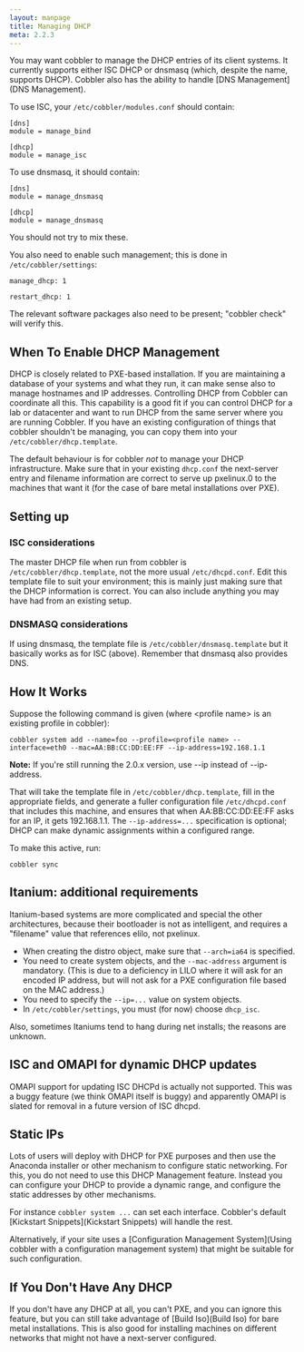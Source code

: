```yaml
---
layout: manpage
title: Managing DHCP
meta: 2.2.3
---
```


You may want cobbler to manage the DHCP entries of its client systems. It currently supports either ISC DHCP or dnsmasq (which, despite the name, supports DHCP). Cobbler also has the ability to handle [DNS Management](DNS Management).

To use ISC, your `/etc/cobbler/modules.conf` should contain:

    [dns]
    module = manage_bind
    
    [dhcp]
    module = manage_isc
    
To use dnsmasq, it should contain:

    [dns]
    module = manage_dnsmasq
    
    [dhcp]
    module = manage_dnsmasq

You should not try to mix these.

You also need to enable such management; this is done in `/etc/cobbler/settings`:

    manage_dhcp: 1

    restart_dhcp: 1

The relevant software packages also need to be present;  "cobbler check" will verify this.

## When To Enable DHCP Management

DHCP is closely related to PXE-based installation.  If you are maintaining a database of your systems and what they run, it can make sense also to manage hostnames and IP addresses. Controlling DHCP from Cobbler can coordinate all this. This capability is a good fit if you can control DHCP for a lab or datacenter and want to run DHCP from the same server where you are running Cobbler. If you have an existing configuration of things that cobbler shouldn't be managing, you can copy them into your `/etc/cobbler/dhcp.template`.

The default behaviour is for cobbler _not_ to manage your DHCP infrastructure. Make sure that in your existing `dhcp.conf` the next-server entry and filename information are correct to serve up pxelinux.0 to the machines that want it (for the case of bare metal installations over PXE).

## Setting up

### ISC considerations

The master DHCP file when run from cobbler is `/etc/cobbler/dhcp.template`, not the more usual `/etc/dhcpd.conf`. Edit this template file to suit your environment; this is mainly just making sure that the DHCP information is correct. You can also include anything you may have had from an existing setup.

### DNSMASQ considerations

If using dnsmasq, the template file is `/etc/cobbler/dnsmasq.template` but it basically works as for ISC (above). Remember that dnsmasq also provides DNS.

## How It Works

Suppose the following command is given (where &lt;profile name&gt; is an existing profile in cobbler):

    cobbler system add --name=foo --profile=<profile name> --interface=eth0 --mac=AA:BB:CC:DD:EE:FF --ip-address=192.168.1.1

**Note:** If you're still running the 2.0.x version, use --ip instead of --ip-address.

That will take the template file in `/etc/cobbler/dhcp.template`, fill in the appropriate fields, and generate a fuller configuration file `/etc/dhcpd.conf` that includes this machine, and ensures that when AA:BB:CC:DD:EE:FF asks for an IP, it gets 192.168.1.1. The `--ip-address=...` specification is optional; DHCP can make dynamic assignments within a configured range.

To make this active, run:

    cobbler sync

## Itanium: additional requirements

Itanium-based systems are more complicated and special the other architectures, because their bootloader is not as intelligent, and requires a "filename" value that references elilo, not pxelinux.

* When creating the distro object, make sure that `--arch=ia64` is specified.
* You need to create system objects, and the `--mac-address` argument is mandatory. (This is due to a deficiency in LILO where it will ask for an encoded IP address, but will not ask for a PXE configuration file based on the MAC address.)
* You need to specify the `--ip=...` value on system objects.
* In `/etc/cobbler/settings`, you must (for now) choose `dhcp_isc`.

Also, sometimes Itaniums tend to hang during net installs; the reasons are unknown.

## ISC and OMAPI for dynamic DHCP updates

OMAPI support for updating ISC DHCPd is actually not supported.
This was a buggy feature (we think OMAPI itself is buggy) and
apparently OMAPI is slated for removal in a future version of ISC
dhcpd.

## Static IPs

Lots of users will deploy with DHCP for PXE purposes and then use the Anaconda installer or other mechanism to configure static networking.  For this, you do not need to use this DHCP Management feature. Instead you can configure your DHCP to provide a dynamic range, and configure the static addresses by other mechanisms.

For instance `cobbler system ...` can set each interface.  Cobbler's default [Kickstart Snippets](Kickstart Snippets) will handle the rest.

Alternatively, if your site uses a [Configuration Management System](Using cobbler with a configuration management system) that might be suitable for such configuration.

## If You Don't Have Any DHCP

If you don't have any DHCP at all, you can't PXE, and you can
ignore this feature, but you can still take advantage of
[Build Iso](Build Iso) for bare metal installations.
This is also good for installing machines on different networks
that might not have a next-server configured.

